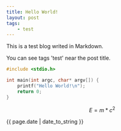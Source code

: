 ```yaml
---
title: Hello World!
layout: post
tags:
    - test
---
```


This is a test blog writed in Markdown.

You can see tags 'test' near the post title.

```c
#include <stdio.h>

int main(int argc, char* argv[]) {
    printf("Hello World!\n");
    return 0;
}
```

$$E=m*c^2$$

{{ page.date | date_to_string }}
